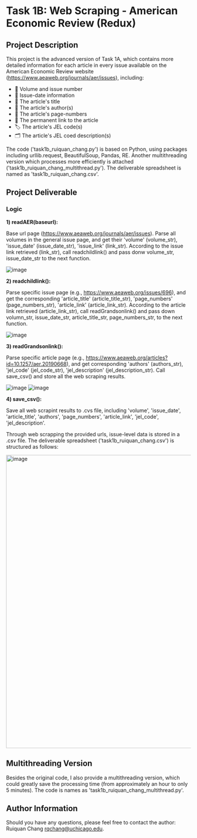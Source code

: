 # Task 1B: Web Scraping - American Economic Review (Redux)

## Project Description

This project is the advanced version of Task 1A, which contains more detailed information for each article in every issue available on the American Economic Review website (https://www.aeaweb.org/journals/aer/issues), including:

- 📖 Volume and issue number
- 📅 Issue-date information
- 📄 The article's title
- 👤 The article's author(s)
- 🔢 The article's page-numbers
- 🔗 The permanent link to the article
- 🏷 The article's JEL code(s)
- 🗂 The article's JEL coed description(s)

The code ('task1b_ruiquan_chang.py') is based on Python, using packages including urllib.request, BeautifulSoup, Pandas, RE. Another multithreading version which processes more efficiently is attached ('task1b_ruiquan_chang_multithread.py'). The deliverable spreadsheet is named as 'task1b_ruiquan_chang.csv'.

## Project Deliverable

### Logic

**1) readAER(baseurl):** 

Base url page (https://www.aeaweb.org/journals/aer/issues). Parse all volumes in the general issue page, and get their 'volume' (volume_str), 'issue_date' (issue_date_str), 'issue_link' (link_str). According to the issue link retrieved (link_str), call readchildlink() and pass donw volume_str, issue_date_str to the next function.

![image](https://user-images.githubusercontent.com/102669789/193464752-0fb59ee1-97ec-4523-8bf6-86b978335100.png)

**2) readchildlink():** 

Parse specific issue page (e.g., https://www.aeaweb.org/issues/696), and get the corresponding 'article_title' (article_title_str), 'page_numbers' (page_numbers_str), 'article_link' (article_link_str). According to the article link retrieved (article_link_str), call readGrandsonlink() and pass down volumn_str, issue_date_str, article_title_str, page_numbers_str, to the next function.

![image](https://user-images.githubusercontent.com/102669789/193464806-7695470f-7125-4499-82c4-cc03fc14f5c2.png)

**3) readGrandsonlink():**

Parse specific article page (e.g., https://www.aeaweb.org/articles?id=10.1257/aer.20190668), and get corresponding 'authors' (authors_str), 'jel_code' (jel_code_str), 'jel_description' (jel_description_str). Call save_csv() and store all the web scraping results.

![image](https://user-images.githubusercontent.com/102669789/193464851-f086f841-43b1-4f04-8cad-1f7322779091.png)
![image](https://user-images.githubusercontent.com/102669789/193464910-e234db7e-fb63-4cca-b9ba-3605627de32c.png)

**4) save_csv():**

Save all web scrapint results to .cvs file, including 'volume', 'issue_date', 'article_title', 'authors', 'page_numbers', 'article_link', 'jel_code', 'jel_description'.

Through web scrapping the provided urls, issue-level data is stored in a .csv file. The deliverable spreadsheet ('task1b_ruiquan_chang.csv') is structured as follows:

<img width="800" alt="image" src="https://user-images.githubusercontent.com/102669789/193464634-3e7efbd8-d630-4423-9fcb-cb79648f8bb3.png">

## Multithreading Version

Besides the original code, I also provide a multithreading version, which could greatly save the processing time (from approximately an hour to only 5 minutes). The code is names as 'task1b_ruiquan_chang_multithread.py'.

## Author Information

Should you have any questions, please feel free to contact the author: Ruiquan Chang <rqchang@uchicago.edu>.
